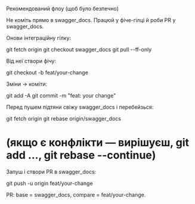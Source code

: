 Рекомендований флоу (щоб було безпечно)

Не коміть прямо в swagger_docs. Працюй у фіче-гілці й роби PR у swagger_docs.

Онови інтеграційну гілку:

git fetch origin
git checkout swagger_docs
git pull --ff-only


Від неї створи фічу:

git checkout -b feat/your-change


Зміни → коміти:

git add -A
git commit -m "feat: your change"


Перед пушем підтяни свіжу swagger_docs і перебейзься:

git fetch origin
git rebase origin/swagger_docs
# (якщо є конфлікти — вирішуєш, git add ..., git rebase --continue)


Запуш і створи PR в swagger_docs:

git push -u origin feat/your-change


PR: base = swagger_docs, compare = feat/your-change.
